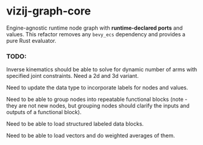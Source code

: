# vizij-graph-core

Engine-agnostic runtime node graph with **runtime-declared ports** and values.
This refactor removes any `bevy_ecs` dependency and provides a pure Rust evaluator.

### TODO:

Inverse kinematics should be able to solve for dynamic number of arms with specified joint constraints. Need a 2d and 3d variant.

Need to update the data type to incorporate labels for nodes and values.

Need to be able to group nodes into repeatable functional blocks (note - they are not new nodes, but grouping nodes should clarify the inputs and outputs of a functional block).

Need to be able to load structured labeled data blocks.

Need to be able to load vectors and do weighted averages of them. 
